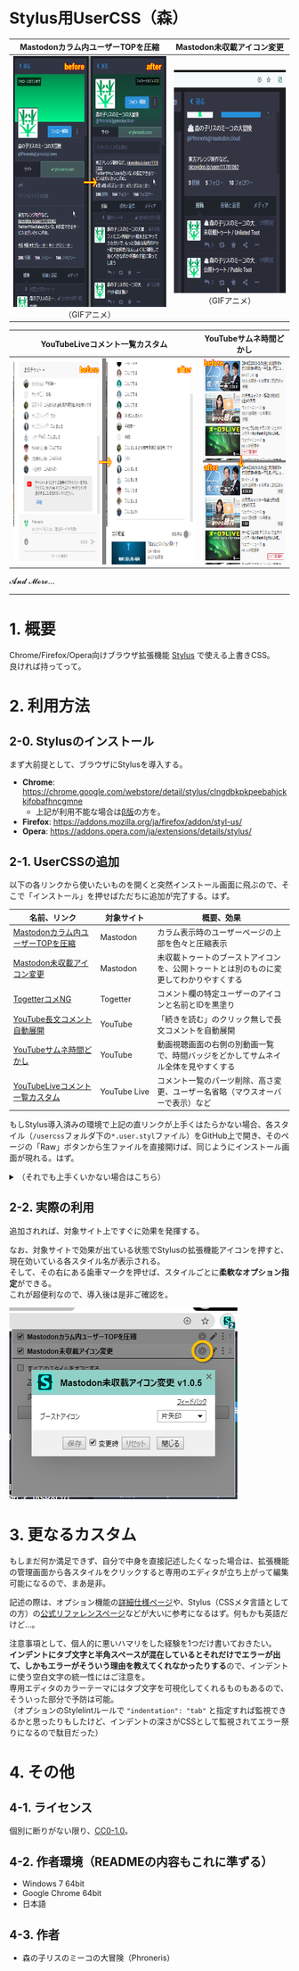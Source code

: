 Stylus用UserCSS（森）
====

| Mastodonカラム内ユーザーTOPを圧縮 | Mastodon未収載アイコン変更 |
|:---------------------------------:|:--------------------------:|
| <img alt="「Mastodonカラム内ユーザーTOPを圧縮」のGIFアニメ" src="readme-image/sample_Mstdn-CmprsUsTp.gif" height="450px"><br>（GIFアニメ） | <img alt="「Mastodon未収載アイコン変更」のGIFアニメ" src="readme-image/sample_Mstdn-UnlstdIcn.gif" height="400px"><br>（GIFアニメ） |

| YouTubeLiveコメント一覧カスタム | YouTubeサムネ時間どかし |
|:-------------------------------:|:-----------------------:|
| <img alt="「YouTubeLiveコメント一覧カスタム」のスクリーンショット" src="readme-image/sample_YTbLv-CmntLst.png" height="370px"> | <img alt="「YouTubeサムネ時間どかし」のスクリーンショット" src="readme-image/sample_YTb-ThmbTm.png" height="370px"> |

𝓐𝓷𝓭 𝓜𝓸𝓻𝓮...

----


# 1. 概要

Chrome/Firefox/Opera向けブラウザ拡張機能 [Stylus](https://add0n.com/stylus.html) で使える上書きCSS。  
良ければ持ってって。


# 2. 利用方法

## 2-0. Stylusのインストール

まず大前提として、ブラウザにStylusを導入する。

- **Chrome**: https://chrome.google.com/webstore/detail/stylus/clngdbkpkpeebahjckkjfobafhncgmne
  - 上記が利用不能な場合は[β版](https://chrome.google.com/webstore/detail/stylus-beta/apmmpaebfobifelkijhaljbmpcgbjbdo)の方を。
- **Firefox**: https://addons.mozilla.org/ja/firefox/addon/styl-us/
- **Opera**: https://addons.opera.com/ja/extensions/details/stylus/

## 2-1. UserCSSの追加

以下の各リンクから使いたいものを開くと突然インストール画面に飛ぶので、そこで「インストール」を押せばただちに追加が完了する。はず。

| 名前、リンク                                         | 対象サイト | 概要、効果 |
|------------------------------------------------------|------------|------------|
| [Mastodonカラム内ユーザーTOPを圧縮][Mstdn-CmprsUsTp] | Mastodon   | カラム表示時のユーザーページの上部を色々と圧縮表示
| [Mastodon未収載アイコン変更][Mstdn-UnlstdIcn]        | Mastodon   | 未収載トゥートのブーストアイコンを、公開トゥートとは別のものに変更してわかりやすくする
| [TogetterコメNG][Tgttr-CmntNG]                       | Togetter   | コメント欄の特定ユーザーのアイコンと名前とIDを黒塗り
| [YouTube長文コメント自動展開][YTb-ExpdLngTxt]        | YouTube    | 「続きを読む」のクリック無しで長文コメントを自動展開
| [YouTubeサムネ時間どかし][YTb-ThmbTm]                | YouTube    | 動画視聴画面の右側の別動画一覧で、時間バッジをどかしてサムネイル全体を見やすくする
| [YouTubeLiveコメント一覧カスタム][YTbLv-CmntLst]     | YouTube&nbsp;Live | コメント一覧のパーツ削除、高さ変更、ユーザー名省略（マウスオーバーで表示）など

[Mstdn-CmprsUsTp]: usercss/mastodon_compress-usertop.user.styl?raw=true
[Mstdn-UnlstdIcn]: usercss/mastodon_unlisted-icon.user.styl?raw=true
[Tgttr-CmntNG]: usercss/togetter_comment-ng.user.styl?raw=true
[YTb-ExpdLngTxt]: usercss/youtube_expand-long-text.user.styl?raw=true
[YTb-ThmbTm]: usercss/youtube_thumbnail-time.user.styl?raw=true
[YTbLv-CmntLst]: usercss/youtubelive_comment-list.user.styl?raw=true

もしStylus導入済みの環境で上記の直リンクが上手くはたらかない場合、各スタイル（`/usercss`フォルダ下の`*.user.styl`ファイル）をGitHub上で開き、そのページの「Raw」ボタンから生ファイルを直接開けば、同じようにインストール画面が現れる。はず。

<details>
<summary>（それでも上手くいかない場合はこちら）</summary>

### 2-1-1. Web上からコピペで手動追加する方法

上記の方法が上手くいかない場合、以下の手順でどうぞ。

1. お目当てのファイルをGitHub上で開いて、中身のコードを全てコピーする。
2. Stylusの管理ページで、**「UserCSSとして」にチェックを入れてから**「新スタイルを作成」を押す。
3. 新スタイルの編集画面が表示され、そこに色々とテンプレート用のコードが書かれているが、それらを全て削除して先ほどコピーしたコードを貼り付ける。
4. 保存する。

### 2-1-2. ローカルに保存して手動追加する方法

Web上からの方法すら上手くいかない場合、以下の手順でどうぞ。

1. お目当てのファイルやこのリポジトリ全体をローカルに保存する。
2. Stylusの管理ページで、バックアップ関連のメニューから「スタイルをインポート」を選択する。
3. お目当てのファイルを開く。なお、全ての拡張子のファイルを表示していないとファイルが見つからないかもしれない。
4. インストール画面に飛ぶので、そこで「インストール」を押す。

</details>


## 2-2. 実際の利用

追加されれば、対象サイト上ですぐに効果を発揮する。

なお、対象サイトで効果が出ている状態でStylusの拡張機能アイコンを押すと、現在効いている各スタイル名が表示される。  
そして、その右にある歯車マークを押せば、スタイルごとに**柔軟なオプション指定**ができる。  
これが超便利なので、導入後は是非ご確認を。

![オプション指定の様子](readme-image/option_Mstdn-UnlstdIcn.png)


# 3. 更なるカスタム

もしまだ何か満足できず、自分で中身を直接記述したくなった場合は、拡張機能の管理画面から各スタイルをクリックすると専用のエディタが立ち上がって編集可能になるので、まあ是非。

記述の際は、オプション機能の[詳細仕様ページ](https://github.com/openstyles/stylus/wiki/UserCSS)や、Stylus（CSSメタ言語としての方）の[公式リファレンスページ](http://stylus-lang.com/)などが大いに参考になるはず。何もかも英語だけど…。

注意事項として、個人的に悪いハマリをした経験を1つだけ書いておきたい。  
**インデントにタブ文字と半角スペースが混在しているとそれだけでエラーが出て、しかもエラーがそういう理由を教えてくれなかったりする**ので、インデントに使う空白文字の統一性にはご注意を。  
専用エディタのカラーテーマにはタブ文字を可視化してくれるものもあるので、そういった部分で予防は可能。  
（オプションのStylelintルールで `"indentation": "tab"` と指定すれば監視できるかと思ったりもしたけど、インデントの深さがCSSとして監視されてエラー祭りになるので駄目だった）


# 4. その他

## 4-1. ライセンス

個別に断りがない限り、[CC0-1.0](http://creativecommons.org/publicdomain/zero/1.0/deed.ja)。

## 4-2. 作者環境（READMEの内容もこれに準ずる）

- Windows 7 64bit
- Google Chrome 64bit
- 日本語

## 4-3. 作者

- 森の子リスのミーコの大冒険（Phroneris）
